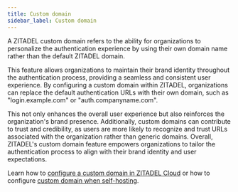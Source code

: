 ```yaml
---
title: Custom domain
sidebar_label: Custom domain
---
```


A ZITADEL custom domain refers to the ability for organizations to personalize the authentication experience by using their own domain name rather than the default ZITADEL domain.

This feature allows organizations to maintain their brand identity throughout the authentication process, providing a seamless and consistent user experience.
By configuring a custom domain within ZITADEL, organizations can replace the default authentication URLs with their own domain, such as "login.example.com" or "auth.companyname.com".

This not only enhances the overall user experience but also reinforces the organization's brand presence. Additionally, custom domains can contribute to trust and credibility, as users are more likely to recognize and trust URLs associated with the organization rather than generic domains. Overall, ZITADEL's custom domain feature empowers organizations to tailor the authentication process to align with their brand identity and user expectations.

Learn how to [configure a custom domain in ZITADEL Cloud](/guides/manage/cloud/instances#add-custom-domain) or how to configure [custom domain when self-hosting](/self-hosting/manage/custom-domain).